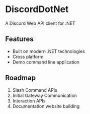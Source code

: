# DiscordDotNet

A Discord Web API client for .NET

## Features

- Built on modern .NET technologies
- Cross platform
- Demo command line application

## Roadmap

1. Slash Command APIs
2. Initial Gateway Communication
3. Interaction APIs
4. Documentation website building
